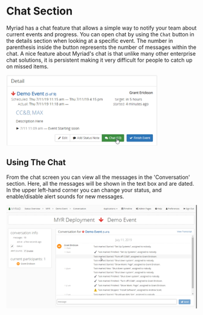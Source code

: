 # Chat Section
Myriad has a chat feature that allows a simple way to notify your team about current events and progress. You can open chat by using the `Chat` button in the details section when looking at a specific event. The number in parenthesis inside the button represents the number of messages within the chat. A nice feature about Myriad's chat is that unlike many other enterprise chat solutions, it is persistent making it very difficult for people to catch up on missed items. 

<img src="Media/Chat-Open.png" width="400">

## Using The Chat
From the chat screen you can view all the messages in the 'Conversation' section. Here, all the messages will be shown in the text box and are dated. In the upper left-hand corner you can change your status, and enable/disable alert sounds for new messages.  

<img src="Media/Chat-Screen.png">

